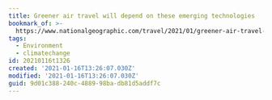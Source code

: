 ```yaml
---
title: Greener air travel will depend on these emerging technologies
bookmark_of: >-
  https://www.nationalgeographic.com/travel/2021/01/greener-air-travel-will-depend-on-these-emerging-technologies/
tags:
  - Environment
  - climatechange
id: 20210116t1326
created: '2021-01-16T13:26:07.030Z'
modified: '2021-01-16T13:26:07.030Z'
guid: 9d01c388-240c-4889-98ba-db81d5addf7c
---
```

 
